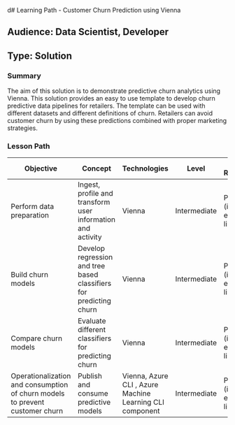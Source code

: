 d# Learning Path - Customer Churn Prediction using Vienna

## Audience: Data Scientist, Developer
## Type: Solution

### Summary
The aim of this solution is to demonstrate predictive churn analytics using Vienna. This solution provides an easy to use template to develop churn predictive data pipelines for retailers. The template can be used with different datasets and different definitions of churn. Retailers can avoid customer churn by using these predictions combined with proper marketing strategies. 


### Lesson Path

| Objective |	Concept	| Technologies | Level | Pre-Requisites | Deliverable Date
| --- |	---	| --- | ---  | ---  | --- 
| Perform data preparation | Ingest, profile and transform user information and activity | Vienna | Intermediate | Python (including external libraries) | Aug 18, 2017
| Build churn models | Develop regression and tree based classifiers for predicting churn | Vienna | Intermediate | Python (including external libraries) | Aug 25, 2017 
| Compare churn models | Evaluate different classifiers for predicting churn | Vienna | Intermediate | Python (including external libraries) | Aug 30, 2017
| Operationalization and consumption of churn models to prevent customer churn| Publish and consume predictive models | Vienna, Azure CLI , Azure Machine Learning CLI component | Intermediate | Python (including external libraries) | Sep 08, 2017
